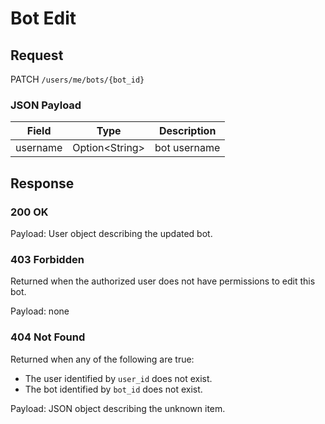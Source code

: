 # Bot Edit

## Request
PATCH `/users/me/bots/{bot_id}`

### JSON Payload
| Field    | Type            | Description   |
|----------|-----------------|---------------|
| username | Option\<String> | bot username  |

## Response
### 200 OK
Payload: User object describing the updated bot.

### 403 Forbidden
Returned when the authorized user does not have permissions to edit this bot.

Payload: none

### 404 Not Found
Returned when any of the following are true:
* The user identified by `user_id` does not exist.
* The bot identified by `bot_id` does not exist.

Payload: JSON object describing the unknown item.